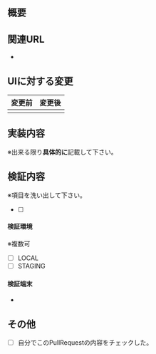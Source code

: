 ## 概要

## 関連URL

- 

## UIに対する変更

| 変更前 | 変更後 |
|:--|:--|
|||

## 実装内容

※出来る限り**具体的に**記載して下さい。

## 検証内容

※項目を洗い出して下さい。

* [ ] 

#### 検証環境

※複数可

* [ ] LOCAL
* [ ] STAGING

#### 検証端末

- 

## その他

* [ ] 自分でこのPullRequestの内容をチェックした。
